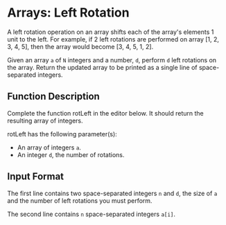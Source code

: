 # Arrays: Left Rotation

A left rotation operation on an array shifts each of the array's elements 1 unit to the left. For example, if 2 left rotations are performed on array [1, 2, 3, 4, 5], then the array would become [3, 4, 5, 1, 2].

Given an array `a` of `N` integers and a number, `d`, perform `d` left rotations on the array. Return the updated array to be printed as a single line of space-separated integers.

## Function Description

Complete the function rotLeft in the editor below. It should return the resulting array of integers.

rotLeft has the following parameter(s):

- An array of integers `a`.
- An integer `d`, the number of rotations.

## Input Format

The first line contains two space-separated integers `n` and `d`, the size of `a` and the number of left rotations you must perform.

The second line contains `n` space-separated integers `a[i]`.